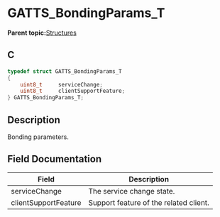 # GATTS\_BondingParams\_T

**Parent topic:**[Structures](GUID-033AEAE3-56F0-4C38-99A5-6315F4885209.md)

## C

```c
typedef struct GATTS_BondingParams_T
{
    uint8_t     serviceChange;
    uint8_t     clientSupportFeature;
} GATTS_BondingParams_T;
```

## Description

Bonding parameters.

## Field Documentation

|Field|Description|
|-----|-----------|
|serviceChange|The service change state.|
|clientSupportFeature|Support feature of the related client.|

